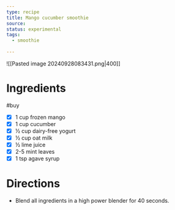 ```yaml
---
type: recipe
title: Mango cucumber smoothie
source: 
status: experimental
tags:
  - smoothie
  
---
```

![[Pasted image 20240928083431.png|400]]
# Ingredients
#buy
- [x] 1 cup frozen mango
- [x] 1 cup cucumber
- [x] ½ cup dairy-free yogurt
- [x] ½ cup oat milk
- [x] ½ lime juice
- [x] 2-5 mint leaves
- [x] 1 tsp agave syrup
# Directions
- Blend all ingredients in a high power blender for 40 seconds.